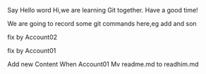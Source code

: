 Say Hello word
Hi,we are learning Git together.
Have a good time!

We are going to record some git commands here,eg add and son


fix by Account02

fix by Account01

Add new Content When Account01 Mv readme.md to readhim.md
